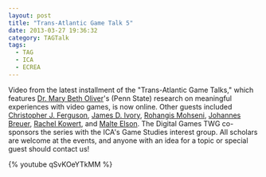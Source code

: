 ```yaml
---
layout: post
title: "Trans-Atlantic Game Talk 5"
date: 2013-03-27 19:36:32
category: TAGTalk
tags:
  - TAG
  - ICA
  - ECREA
---
```


Video from the latest installment of the "Trans-Atlantic Game Talks," which features [Dr. Mary Beth Oliver](http://comm.psu.edu/people/individual/mary-beth-oliver)'s (Penn State) research on meaningful experiences with video games, is now online. <!--more-->Other guests included [Christopher J. Ferguson](http://www.tamiu.edu/~cferguson/), [James D. Ivory](http://filebox.vt.edu/users/jivory/index.html), [Rohangis Mohseni](https://plus.google.com/106024600216960559780/posts), [Johannes Breuer](https://plus.google.com/107771463837859243944/posts), [Rachel Kowert](http://rkowert.com), and [Malte Elson](https://plus.google.com/100780471969820578111/posts). The Digital Games TWG co-sponsors the series with the ICA's Game Studies interest group. All scholars are welcome at the events, and anyone with an idea for a topic or special guest should contact us!

{% youtube qSvKOeYTkMM %}